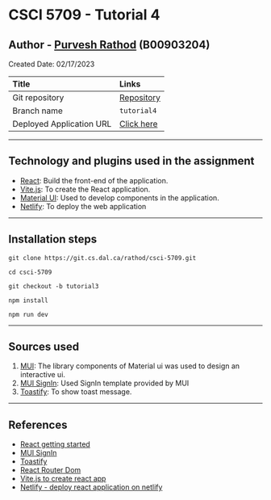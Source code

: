 # CSCI 5709 - Tutorial 4

## Author - [Purvesh Rathod](mailto:purvesh.r@dal.ca) (B00903204)

Created Date: 02/17/2023

| Title                    | Links                                                                 |
|:-------------------------|:----------------------------------------------------------------------|
| Git repository           | [Repository](https://git.cs.dal.ca/rathod/csci-5709/-/tree/tutorial4) |
| Branch name              | `tutorial4`                                                           |
| Deployed Application URL | [Click here](https://delicate-sunburst-add427.netlify.app/)           |

---

## Technology and plugins used in the assignment

- [React](https://reactjs.org/): Build the front-end of the application.
- [Vite.js](https://vitejs.dev/): To create the React application.
- [Material UI](https://mui.com/): Used to develop components in the application.
- [Netlify](https://www.netlify.com/): To deploy the web application

---

## Installation steps

`git clone https://git.cs.dal.ca/rathod/csci-5709.git`

`cd csci-5709`

`git checkout -b tutorial3`

`npm install`

`npm run dev`


---

## Sources used

1. [MUI](https://mui.com/): The library components of Material ui was used to design an interactive ui.
2. [MUI SignIn](https://github.com/mui/material-ui/tree/v5.11.11/docs/data/material/getting-started/templates/sign-in-side):
   Used SignIn template provided by MUI
3. [Toastify](https://www.npmjs.com/package/react-toastify): To show toast message.

---

## References

- [React getting started](https://reactjs.org/)
- [MUI SignIn](https://github.com/mui/material-ui/tree/v5.11.11/docs/data/material/getting-started/templates/sign-in-side)
- [Toastify](https://www.npmjs.com/package/react-toastify)
- [React Router Dom](https://reactrouter.com/en/main/start/examples)
- [Vite.js to create react app](https://vitejs.dev/guide/)
- [Netlify - deploy react application on netlify](https://www.netlify.com/)
